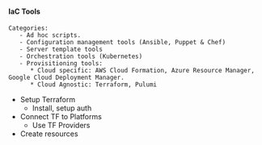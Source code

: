 #### IaC Tools
    Categories:
       - Ad hoc scripts.
       - Configuration management tools (Ansible, Puppet & Chef)
       - Server template tools 
       - Orchestration tools (Kubernetes)
       - Provisitioning tools:  
          * Cloud specific: AWS Cloud Formation, Azure Resource Manager, Google Cloud Deployment Manager.
          * Cloud Agnostic: Terraform, Pulumi
  



* Setup Terraform 
  * Install, setup auth
* Connect TF to Platforms 
  * Use TF Providers
* Create resources